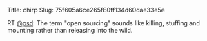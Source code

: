 Title: chirp
Slug: 75f605a6ce265f80ff134d60dae33e5e

RT <a href="http://twitter.com/psd">@psd</a>: The term "open sourcing" sounds like killing, stuffing and mounting rather than releasing into the wild.
